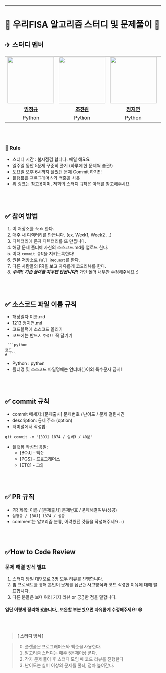 ---

# :beginner: 우리FISA 알고리즘 스터디 및 문제풀이 :beginner:
## :airplane: **스터디 멤버**

<table>
 <tr>
    <td align="center"><a href="https://github.com/DoxB"><img src="https://avatars.githubusercontent.com/DoxB" width="150px;" alt=""></td>
    <td align="center"><a href="https://github.com/yonggaljjw"><img src="https://avatars.githubusercontent.com/yonggaljjw" width="150px;" alt=""></td>
    <td align="center"><a href="https://github.com/JiyeonJeong02"><img src="https://avatars.githubusercontent.com/JiyeonJeong02" width="150px;" alt=""></td>
    <td align="center"><a href="https://github.com/rhrjsdn3853"><img src="https://avatars.githubusercontent.com/rhrjsdn3853" width="150px;" alt=""></td>
    <td align="center"><a href="https://github.com/awesome98"><img src="https://avatars.githubusercontent.com/awesome98" width="150px;" alt=""></td>
  </tr>
  <tr>
    <td align="center"><a href="https://github.com/DoxB"><b>임정규</b></td>
    <td align="center"><a href="https://github.com/yonggaljjw"><b>조진원</b></td>
    <td align="center"><a href="https://github.com/JiyeonJeong02"><b>정지연</b></td>
    <td align="center"><a href="https://github.com/rhrjsdn3853"><b>고건우</b></td>
    <td align="center"><a href="https://github.com/rhrjsdn3853"><b>신호섭</b></td>
  </tr>
  <tr> 
    <td align="center">Python</td>
    <td align="center">Python</td>
    <td align="center">Python</td>
    <td align="center">Python</td>
    <td align="center">Python</td>
  </tr>
</table>

<br />
<br />

### :pencil: Rule

- 스터디 시간 : 불시점검 합니다. 매일 해요요
- 일주일 동안 5문제 꾸준히 풀기 (하루에 한 문제씩 습관!)
- 토요일 오후 6시까지 풀었던 문제 Commit 하기!!!
- 플랫폼은 프로그래머스와 백준을 사용
- 위 링크는 참고용이며, 저희의 스터디 규칙은 아래를 참고해주세요

<br />
<br />

## ✅ 참여 방법

1. 이 저장소를 `fork` 한다.
2. 매주 새 디렉터리를 만듭니다. (ex. Week1, Week2 ...)
3. 디렉터리에 문제 디렉터리를 또 만듭니다.
4. 해당 문제 폴더에 자신의 소스코드.md를 업로드 한다.
5. 이때 `commit 규칙`을 지키도록한다!
6. 원본 저장소로 `Pull Request`를 한다.
7. 다른 사람들의 PR을 보고 자유롭게 코드리뷰를 한다. 
8. **_주의!! 기존 폴더를 지우면 안됩니다!!_** 개인 폴더 내부만 수정해주세요 :)

<br />
<br />

## ✅ 소스코드 파일 이름 규칙

- 해당일자 이름.md
- 1213 정지연.md
- 코드블럭에 소스코드 올리기
- 코드에는 반드시 `주석!!` 꼭 달기기

````(해당언어)
 ```python
코드
# ```

````

- Python : python
- 폴더명 및 소스코드 파일명에는 언더바(_)이외 특수문자 금지!

<br />
<br />

## ✅ commit 규칙

- commit 메세지: [문제출처] 문제번호 / 난이도 / 문제 걸린시간
- description: 문제 주소 (option)
- 터미널에서 작성법:

```
git commit -m "[BOJ] 1874 / 실버3 / 40분"
```

- 플랫폼 작성법 통일:
  - [BOJ] - 백준
  - [PGS] - 프로그래머스
  - [ETC] - 그외

<br />
<br />

## ✅ PR 규칙

- PR 제목: 이름 / [문제출처] 문제번호 / 문제해결여부(성공)
- `임정규 / [BOJ] 1874 / 성공 `
- comment는 알고리즘 분류, 어려웠던 것들을 작성해주세요. :)

<br />
<br />

## ✅How to Code Review

### 문제 해결 방식 발표

1. 스터디 당일 대면으로 3명 모두 리뷰를 진행합니다.
2. 빔 프로젝트를 통해 본인이 문제를 접근한 사고방식과 코드 작성한 이유에 대해 발표합니다.
3. 다른 분들은 보며 여러 가지 리뷰 or 궁금한 점을 말합니다.

#### 일단 이렇게 정리해 봤습니다,, 보완할 부분 있으면 자유롭게 수정해주세요! :smile:

<br />
<br />
                  

> **[ 스터디 방식 ]**

> 0. 플랫폼은 프로그래머스와 백준을 사용한다.
> 1. 알고리즘 스터디는 매주 5문제이상 푼다.
> 2. 각자 문제 풀이 후 스터디 모임 때 코드 리뷰를 진행한다.
> 3. 난이도는 실버 이상의 문제를 풀되, 점차 높여간다.

